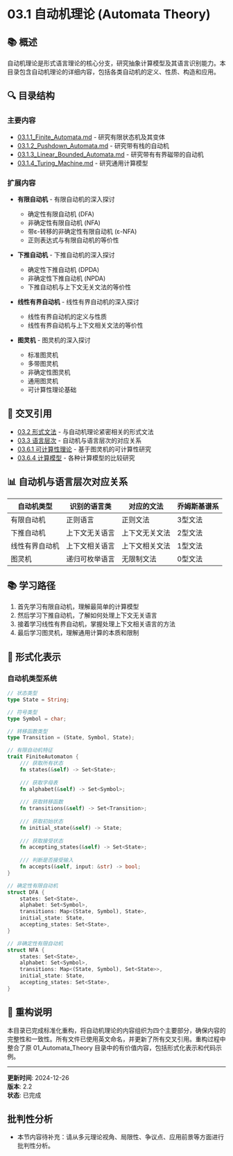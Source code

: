# 03.1 自动机理论 (Automata Theory)

## 📚 概述

自动机理论是形式语言理论的核心分支，研究抽象计算模型及其语言识别能力。本目录包含自动机理论的详细内容，包括各类自动机的定义、性质、构造和应用。

## 🔍 目录结构

### 主要内容

- [03.1.1_Finite_Automata.md](03.1.1_Finite_Automata.md) - 研究有限状态机及其变体
- [03.1.2_Pushdown_Automata.md](03.1.2_Pushdown_Automata.md) - 研究带有栈的自动机
- [03.1.3_Linear_Bounded_Automata.md](03.1.3_Linear_Bounded_Automata.md) - 研究带有有界磁带的自动机
- [03.1.4_Turing_Machine.md](03.1.4_Turing_Machine.md) - 研究通用计算模型

### 扩展内容

- **有限自动机** - 有限自动机的深入探讨
  - 确定性有限自动机 (DFA)
  - 非确定性有限自动机 (NFA)
  - 带ε-转移的非确定性有限自动机 (ε-NFA)
  - 正则表达式与有限自动机的等价性
  
- **下推自动机** - 下推自动机的深入探讨
  - 确定性下推自动机 (DPDA)
  - 非确定性下推自动机 (NPDA)
  - 下推自动机与上下文无关文法的等价性
  
- **线性有界自动机** - 线性有界自动机的深入探讨
  - 线性有界自动机的定义与性质
  - 线性有界自动机与上下文相关文法的等价性
  
- **图灵机** - 图灵机的深入探讨
  - 标准图灵机
  - 多带图灵机
  - 非确定性图灵机
  - 通用图灵机
  - 可计算性理论基础

## 🔗 交叉引用

- [03.2 形式文法](../03.2_Formal_Grammars.md) - 与自动机理论紧密相关的形式文法
- [03.3 语言层次](../03.3_Language_Hierarchy.md) - 自动机与语言层次的对应关系
- [03.6.1 可计算性理论](../03.6_Computation_Theory/03.6.1_Computability_Theory.md) - 基于图灵机的可计算性研究
- [03.6.4 计算模型](../03.6_Computation_Theory/03.6.4_计算模型.md) - 各种计算模型的比较研究

## 📊 自动机与语言层次对应关系

| 自动机类型 | 识别的语言类 | 对应的文法 | 乔姆斯基谱系 |
|----------|------------|----------|------------|
| 有限自动机 | 正则语言 | 正则文法 | 3型文法 |
| 下推自动机 | 上下文无关语言 | 上下文无关文法 | 2型文法 |
| 线性有界自动机 | 上下文相关语言 | 上下文相关文法 | 1型文法 |
| 图灵机 | 递归可枚举语言 | 无限制文法 | 0型文法 |

## 📚 学习路径

1. 首先学习有限自动机，理解最简单的计算模型
2. 然后学习下推自动机，了解如何处理上下文无关语言
3. 接着学习线性有界自动机，掌握处理上下文相关语言的方法
4. 最后学习图灵机，理解通用计算的本质和限制

## 🔗 形式化表示

### 自动机类型系统

```rust
// 状态类型
type State = String;

// 符号类型
type Symbol = char;

// 转移函数类型
type Transition = (State, Symbol, State);

// 有限自动机特征
trait FiniteAutomaton {
    /// 获取所有状态
    fn states(&self) -> Set<State>;
    
    /// 获取字母表
    fn alphabet(&self) -> Set<Symbol>;
    
    /// 获取转移函数
    fn transitions(&self) -> Set<Transition>;
    
    /// 获取初始状态
    fn initial_state(&self) -> State;
    
    /// 获取接受状态
    fn accepting_states(&self) -> Set<State>;
    
    /// 判断是否接受输入
    fn accepts(&self, input: &str) -> bool;
}

// 确定性有限自动机
struct DFA {
    states: Set<State>,
    alphabet: Set<Symbol>,
    transitions: Map<(State, Symbol), State>,
    initial_state: State,
    accepting_states: Set<State>,
}

// 非确定性有限自动机
struct NFA {
    states: Set<State>,
    alphabet: Set<Symbol>,
    transitions: Map<(State, Symbol), Set<State>>,
    initial_state: State,
    accepting_states: Set<State>,
}
```

## 📝 重构说明

本目录已完成标准化重构，将自动机理论的内容组织为四个主要部分，确保内容的完整性和一致性。所有文件已使用英文命名，并更新了所有交叉引用。重构过程中整合了原 01_Automata_Theory 目录中的有价值内容，包括形式化表示和代码示例。

---

**更新时间**: 2024-12-26  
**版本**: 2.2  
**状态**: 已完成

## 批判性分析

- 本节内容待补充：请从多元理论视角、局限性、争议点、应用前景等方面进行批判性分析。
